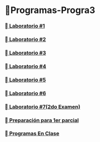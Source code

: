 # 🤖Programas-Progra3
### 📁<a href = "Tarea1"> Laboratorio #1 </a>
### 📁<a href = "Tarea2"> Laboratorio #2 </a>
### 📁<a href = "Tarea3"> Laboratorio #3 </a>
### 📁<a href = "Tarea4"> Laboratorio #4 </a>
### 📁<a href = "Tarea5"> Laboratorio #5 </a>
### 📁<a href = "Tarea6"> Laboratorio #6 </a>
### 📁<a href = "Tarea7"> Laboratorio #7(2do Examen) </a>
### 📁<a href = "Preparación para 1er parcial"> Preparación para 1er parcial </a>
### 📁<a href = "ProgramasEnClase"> Programas En Clase </a>